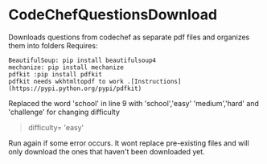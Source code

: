 # CodeChefQuestionsDownload
Downloads questions from codechef as separate pdf files and organizes them into folders
Requires:
```
BeautifulSoup: pip install beautifulsoup4
mechanize: pip install mechanize
pdfkit :pip install pdfkit
pdfkit needs wkhtmltopdf to work .[Instructions] (https://pypi.python.org/pypi/pdfkit)
```

Replaced the word 'school' in line 9 with 'school','easy' 'medium','hard' and 'challenge' for changing difficulty 
>difficulty= 'easy'

Run again if some error occurs. It wont replace pre-existing files and will only download the ones that haven't been downloaded yet.
